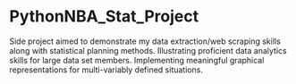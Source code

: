 # PythonNBA_Stat_Project
Side project aimed to demonstrate my data extraction/web scraping skills along with statistical planning methods. Illustrating proficient data analytics skills for large data set members. Implementing meaningful graphical representations for multi-variably defined situations.
